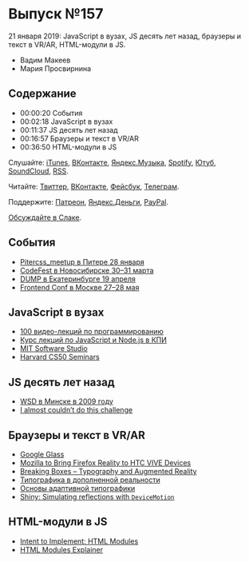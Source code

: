 # Выпуск №157

21 января 2019: JavaScript в вузах, JS десять лет назад, браузеры и текст в VR/AR, HTML-модули в JS.

- Вадим Макеев
- Мария Просвирнина

## Содержание

- 00:00:20 События
- 00:02:18 JavaScript в вузах
- 00:11:37 JS десять лет назад
- 00:16:57 Браузеры и текст в VR/AR
- 00:36:50 HTML-модули в JS

Слушайте: [iTunes](https://itunes.apple.com/podcast/id1080500016), [ВКонтакте](https://vk.com/podcasts-32017543), [Яндекс.Музыка](https://music.yandex.ru/album/6245956), [Spotify](https://open.spotify.com/show/3rzAcADjpBpXt73L0epTjV), [Ютуб](https://www.youtube.com/playlist?list=PLMBnwIwFEFHcwuevhsNXkFTcadeX5R1Go), [SoundCloud](https://soundcloud.com/web-standards), [RSS](https://web-standards.ru/podcast/feed/).

Читайте: [Твиттер](https://twitter.com/webstandards_ru), [ВКонтакте](https://vk.com/webstandards_ru), [Фейсбук](https://www.facebook.com/webstandardsru), [Телеграм](https://t.me/webstandards_ru).

Поддержите: [Патреон](https://www.patreon.com/webstandards_ru), [Яндекс.Деньги](https://money.yandex.ru/to/41001119329753), [PayPal](https://www.paypal.me/pepelsbey).

[Обсуждайте в Слаке](http://slack.web-standards.ru/).

## События

- [Pitercss_meetup в Питере 28 января](https://medium.com/p/5e29b5376f0c)
- [CodeFest в Новосибирске 30–31 марта](https://2019.codefest.ru/)
- [DUMP в Екатеринбурге 19 апреля](https://dump-conf.ru/)
- [Frontend Conf в Москве 27–28 мая](https://frontendconf.ru/)

## JavaScript в вузах

- [100 видео-лекций по программированию](https://habr.com/post/427799/)
- [Курс лекций по JavaScript и Node.js в КПИ](https://habr.com/post/434686/)
- [MIT Software Studio](https://ocw.mit.edu/courses/electrical-engineering-and-computer-science/6-170-software-studio-spring-2013/lecture-notes/)
- [Harvard CS50 Seminars](https://cs50.harvard.edu/college/seminars/)

## JS десять лет назад

- [WSD в Минске в 2009 году](https://wsd.events/2009/11/28/)
- [I almost couldn’t do this challenge](https://twitter.com/revelcw/status/1086282428354826240)

## Браузеры и текст в VR/AR

- [Google Glass](https://x.company/glass/)
- [Mozilla to Bring Firefox Reality to HTC VIVE Devices](https://blog.mozilla.org/blog/2019/01/08/mozilla-announces-deal-to-bring-firefox-reality-to-htc-vive-devices/)
- [Breaking Boxes – Typography and Augmented Reality](http://www.aetherpoint.com/blogpost/breaking-boxes-typography-and-augmented-reality/)
- [Типографика в дополненной реальности](https://vc.ru/design/54706-tipografika-v-dopolnennoy-realnosti-sdelat-shrift-bolee-chitaemym-pod-raznym-uglom-obzora)
- [Основы адаптивной типографики](https://web-standards.ru/articles/responsive-typography/)
- [Shiny: Simulating reflections with `DeviceMotion`](https://pqina.nl/shiny/)

## HTML-модули в JS

- [Intent to Implement: HTML Modules](https://groups.google.com/a/chromium.org/d/msg/blink-dev/ewfRSdqcOd8/w_Fr6rJ3DQAJ)
- [HTML Modules Explainer](https://github.com/MicrosoftEdge/MSEdgeExplainers/blob/master/HTMLModules/explainer.md)
